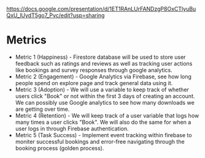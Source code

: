 https://docs.google.com/presentation/d/1ET1RAnLUrFANDzgP8OxCTlyuBuQxU_lUydT5go7_Pyc/edit?usp=sharing

# Metrics 
- Metric 1 (Happiness) - Firestore database will be used to store user feedback such as ratings and reviews as well as tracking user actions like bookings and survey responses through google analytics. 
- Metric 2 (Engagement) - Google Analytics via Firebase, see how long people spend on explore page and track general data using it. 
- Metric 3 (Adoption) - We will use a variable to keep track of whether users click "Book" or not within the first 3 days of creating an account. We can possibly use Google analytics to see how many downloads we are getting over time.
- Metric 4 (Retention) - We will keep track of a user variable that logs how many times a user clicks "Book". We will also do the same for when a user logs in through Firebase authentication.
- Metric 5 (Task Success) - Implement event tracking within firebase to moniter successful bookings and error-free navigating through the booking process (golden process).
